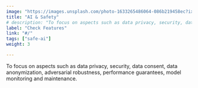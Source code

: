 ```yaml
---
image: "https://images.unsplash.com/photo-1633265486064-086b219458ec?ixlib=rb-1.2.1&ixid=MnwxMjA3fDB8MHxwaG90by1wYWdlfHx8fGVufDB8fHx8&auto=format&fit=crop&w=1170&q=80"
title: "AI & Safety"
# description: "To focus on aspects such as data privacy, security, data consent, data anonymization, adversarial robustness, performance guarantees, model monitoring and maintenance."
label: "Check Features"
link: "#/"
tags: ["safe-ai"]
weight: 3

---
```


To focus on aspects such as data privacy, security, data consent, data anonymization, adversarial robustness, performance guarantees, model monitoring and maintenance.